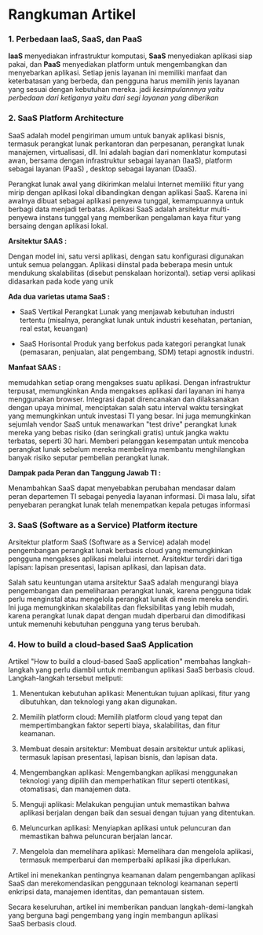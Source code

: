 # Rangkuman Artikel

### 1. Perbedaan IaaS, SaaS, dan PaaS

**IaaS** menyediakan infrastruktur komputasi, **SaaS** menyediakan aplikasi siap pakai, dan **PaaS** menyediakan platform untuk mengembangkan dan menyebarkan aplikasi. Setiap jenis layanan ini memiliki manfaat dan keterbatasan yang berbeda, dan pengguna harus memilih jenis layanan yang sesuai dengan kebutuhan mereka. jadi *kesimpulannnya yaitu perbedaan dari ketiganya yaitu dari segi layanan yang diberikan*



### 2. SaaS Platform Architecture

SaaS adalah model pengiriman umum untuk banyak aplikasi bisnis, termasuk perangkat lunak perkantoran dan perpesanan, perangkat lunak manajemen, virtualisasi, dll. Ini adalah bagian dari nomenklatur komputasi awan, bersama dengan infrastruktur sebagai layanan (IaaS), platform sebagai layanan (PaaS) , desktop sebagai layanan (DaaS).

Perangkat lunak awal yang dikirimkan melalui Internet memiliki fitur yang mirip dengan aplikasi lokal dibandingkan dengan aplikasi SaaS. Karena ini awalnya dibuat sebagai aplikasi penyewa tunggal, kemampuannya untuk berbagi data menjadi terbatas. Aplikasi SaaS adalah arsitektur multi-penyewa instans tunggal yang memberikan pengalaman kaya fitur yang bersaing dengan aplikasi lokal.

**Arsitektur SAAS :**

Dengan model ini, satu versi aplikasi, dengan satu konfigurasi digunakan untuk semua pelanggan. Aplikasi diinstal pada beberapa mesin untuk mendukung skalabilitas (disebut penskalaan horizontal). setiap versi aplikasi didasarkan pada kode yang unik

**Ada dua varietas utama SaaS :**

- SaaS Vertikal
Perangkat Lunak yang menjawab kebutuhan industri tertentu (misalnya, perangkat lunak untuk industri kesehatan, pertanian, real estat, keuangan)

- SaaS Horisontal
Produk yang berfokus pada kategori perangkat lunak (pemasaran, penjualan, alat pengembang, SDM) tetapi agnostik industri.

**Manfaat SAAS :**

memudahkan setiap orang mengakses suatu aplikasi. Dengan infrastruktur terpusat, memungkinkan Anda mengakses aplikasi dari layanan ini hanya menggunakan browser. Integrasi dapat direncanakan dan dilaksanakan dengan upaya minimal, menciptakan salah satu interval waktu tersingkat yang memungkinkan untuk investasi TI yang besar. Ini juga memungkinkan sejumlah vendor SaaS untuk menawarkan "test drive" perangkat lunak mereka yang bebas risiko (dan seringkali gratis) untuk jangka waktu terbatas, seperti 30 hari. Memberi pelanggan kesempatan untuk mencoba perangkat lunak sebelum mereka membelinya membantu menghilangkan banyak risiko seputar pembelian perangkat lunak.

**Dampak pada Peran dan Tanggung Jawab TI :**

Menambahkan SaaS dapat menyebabkan perubahan mendasar dalam peran departemen TI sebagai penyedia layanan informasi. Di masa lalu, sifat penyebaran perangkat lunak telah menempatkan kepala petugas informasi



### 3. SaaS (Software as a Service) Platform itecture

Arsitektur platform SaaS (Software as a Service) adalah model pengembangan perangkat lunak berbasis cloud yang memungkinkan pengguna mengakses aplikasi melalui internet. Arsitektur terdiri dari tiga lapisan: lapisan presentasi, lapisan aplikasi, dan lapisan data.


Salah satu keuntungan utama arsitektur SaaS adalah mengurangi biaya pengembangan dan pemeliharaan perangkat lunak, karena pengguna tidak perlu menginstal atau mengelola perangkat lunak di mesin mereka sendiri. Ini juga memungkinkan skalabilitas dan fleksibilitas yang lebih mudah, karena perangkat lunak dapat dengan mudah diperbarui dan dimodifikasi untuk memenuhi kebutuhan pengguna yang terus berubah.


### 4. How to build a cloud-based SaaS Application

Artikel "How to build a cloud-based SaaS application" membahas langkah-langkah yang perlu diambil untuk membangun aplikasi SaaS berbasis cloud. Langkah-langkah tersebut meliputi:

1. Menentukan kebutuhan aplikasi: Menentukan tujuan aplikasi, fitur yang dibutuhkan, dan teknologi yang akan digunakan.

2. Memilih platform cloud: Memilih platform cloud yang tepat dan mempertimbangkan faktor seperti biaya, skalabilitas, dan fitur keamanan.

3. Membuat desain arsitektur: Membuat desain arsitektur untuk aplikasi, termasuk lapisan presentasi, lapisan bisnis, dan lapisan data.

4. Mengembangkan aplikasi: Mengembangkan aplikasi menggunakan teknologi yang dipilih dan memperhatikan fitur seperti otentikasi, otomatisasi, dan manajemen data.

5. Menguji aplikasi: Melakukan pengujian untuk memastikan bahwa aplikasi berjalan dengan baik dan sesuai dengan tujuan yang ditentukan.

6. Meluncurkan aplikasi: Menyiapkan aplikasi untuk peluncuran dan memastikan bahwa peluncuran berjalan lancar.

7. Mengelola dan memelihara aplikasi: Memelihara dan mengelola aplikasi, termasuk memperbarui dan memperbaiki aplikasi jika diperlukan.


Artikel ini menekankan pentingnya keamanan dalam pengembangan aplikasi SaaS dan merekomendasikan penggunaan teknologi keamanan seperti enkripsi data, manajemen identitas, dan pemantauan sistem.


Secara keseluruhan, artikel ini memberikan panduan langkah-demi-langkah yang berguna bagi pengembang yang ingin membangun aplikasi SaaS berbasis cloud.
